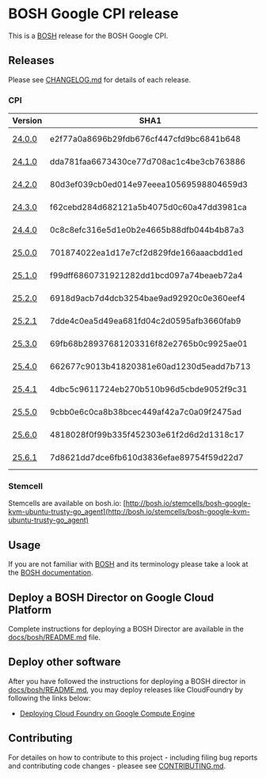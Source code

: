 # BOSH Google CPI release

This is a [BOSH](http://bosh.io/) release for the BOSH Google CPI.

## Releases
Please see [CHANGELOG.md] for details of each release.
<!--The Releases section is automatically generated. Do not edit-->
### CPI

|Version|SHA1|Date|
|---|---|---|
|[24.0.0](https://storage.googleapis.com/bosh-cpi-artifacts/bosh-google-cpi-24.tgz)|e2f77a0a8696b29fdb676cf447cfd9bc6841b648|2016-07-22|
|[24.1.0](https://storage.googleapis.com/bosh-cpi-artifacts/bosh-google-cpi-24.1.0.tgz)|dda781faa6673430ce77d708ac1c4be3cb763886|2016-07-25|
|[24.2.0](https://storage.googleapis.com/bosh-cpi-artifacts/bosh-google-cpi-24.2.0.tgz)|80d3ef039cb0ed014e97eeea10569598804659d3|2016-07-26|
|[24.3.0](https://storage.googleapis.com/bosh-cpi-artifacts/bosh-google-cpi-24.3.0.tgz)|f62cebd284d682121a5b4075d0c60a47dd3981ca|2016-07-27|
|[24.4.0](https://storage.googleapis.com/bosh-cpi-artifacts/bosh-google-cpi-24.4.0.tgz)|0c8c8efc316e5d1e0b2e4665b88dfb044b4b87a3|2016-08-10|
|[25.0.0](https://storage.googleapis.com/bosh-cpi-artifacts/bosh-google-cpi-25.0.0.tgz)|701874022ea1d17e7cf2d829fde166aaacbdd1ed|2016-08-14|
|[25.1.0](https://storage.googleapis.com/bosh-cpi-artifacts/bosh-google-cpi-25.1.0.tgz)|f99dff6860731921282dd1bcd097a74beaeb72a4|2016-08-18|
|[25.2.0](https://storage.googleapis.com/bosh-cpi-artifacts/bosh-google-cpi-25.2.0.tgz)|6918d9acb7d4dcb3254bae9ad92920c0e360eef4|2016-08-25|
|[25.2.1](https://storage.googleapis.com/bosh-cpi-artifacts/bosh-google-cpi-25.2.1.tgz)|7dde4c0ea5d49ea681fd04c2d0595afb3660fab9|2016-08-29|
|[25.3.0](https://storage.googleapis.com/bosh-cpi-artifacts/bosh-google-cpi-25.3.0.tgz)|69fb68b28937681203316f82e2765b0c9925ae01|2016-09-07|
|[25.4.0](https://storage.googleapis.com/bosh-cpi-artifacts/bosh-google-cpi-25.4.0.tgz)|662677c9013b41820381e60ad1230d5eadd7b713|2016-09-15|
|[25.4.1](https://storage.googleapis.com/bosh-cpi-artifacts/bosh-google-cpi-25.4.1.tgz)|4dbc5c9611724eb270b510b96d5cbde9052f9c31|2016-09-22|
|[25.5.0](https://storage.googleapis.com/bosh-cpi-artifacts/bosh-google-cpi-25.5.0.tgz)|9cbb0e6c0ca8b38bcec449af42a7c0a09f2475ad|2016-10-18|
|[25.6.0](https://storage.googleapis.com/bosh-cpi-artifacts/bosh-google-cpi-25.6.0.tgz)|4818028f0f99b335f452303e61f2d6d2d1318c17|2016-10-27|
|[25.6.1](https://storage.googleapis.com/bosh-cpi-artifacts/bosh-google-cpi-25.6.1.tgz)|7d8621dd7dce6fb610d3836efae89754f59d22d7|2016-11-02|
[//]: # (new-cpi)

### Stemcell

Stemcells are available on bosh.io: [http://bosh.io/stemcells/bosh-google-kvm-ubuntu-trusty-go_agent](http://bosh.io/stemcells/bosh-google-kvm-ubuntu-trusty-go_agent)

## Usage
If you are not familiar with [BOSH](http://bosh.io/) and its terminology please take a look at the [BOSH documentation](http://bosh.io/docs).

## Deploy a BOSH Director on Google Cloud Platform
Complete instructions for deploying a BOSH Director are available in the [docs/bosh/README.md](docs/bosh/README.md) file.


## Deploy other software
After you have followed the instructions for deploying a BOSH director in [docs/bosh/README.md](docs/bosh/README.md), you may deploy releases like CloudFoundry by following the links below:

* [Deploying Cloud Foundry on Google Compute Engine](https://github.com/cloudfoundry-incubator/bosh-google-cpi-release/blob/master/docs/cloudfoundry)

## Contributing
For detailes on how to contribute to this project - including filing bug reports and contributing code changes - pleasee see [CONTRIBUTING.md].

[CHANGELOG.md]: CHANGELOG.md
[CONTRIBUTING.md]: CONTRIBUTING.md
